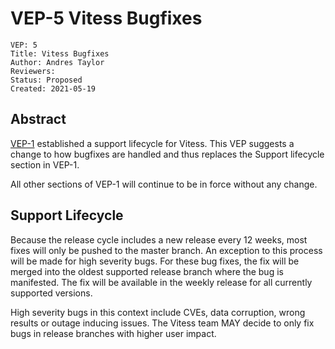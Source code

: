 # VEP-5 Vitess Bugfixes

```
VEP: 5
Title: Vitess Bugfixes
Author: Andres Taylor
Reviewers: 
Status: Proposed
Created: 2021-05-19
```

## Abstract

[VEP-1](https://github.com/vitessio/enhancements/blob/master/veps/vep-1.md) established a support lifecycle for Vitess. This VEP suggests a change to how bugfixes are handled and thus replaces the Support lifecycle section in VEP-1. 

All other sections of VEP-1 will continue to be in force without any change.

## Support Lifecycle
Because the release cycle includes a new release every 12 weeks, most fixes will only be pushed to the master branch.
An exception to this process will be made for high severity bugs.
For these bug fixes, the fix will be merged into the oldest supported release branch where the bug is manifested.
The fix will be available in the weekly release for all currently supported versions.

High severity bugs in this context include CVEs, data corruption, wrong results or outage inducing issues. The Vitess team MAY decide to only fix bugs in release branches with higher user impact.

